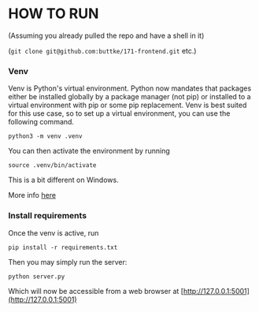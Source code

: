 # HOW TO RUN

(Assuming you already pulled the repo and have a shell in it)

(`git clone git@github.com:buttke/171-frontend.git` etc.)

### Venv

Venv is Python's virtual environment. Python now mandates that packages either
be installed globally by a package manager (not pip) or installed to a virtual
environment with pip or some pip replacement. Venv is best suited for this use
case, so to set up a virtual environment, you can use the following command.


```
python3 -m venv .venv
```

You can then activate the environment by running

```
source .venv/bin/activate
```

This is a bit different on Windows.

More info [here](https://docs.python.org/3/library/venv.html)

### Install requirements

Once the venv is active, run

```
pip install -r requirements.txt
```


Then you may simply run the server:

```
python server.py
```

Which will now be accessible from a web browser at [http://127.0.0.1:5001](http://127.0.0.1:5001)
